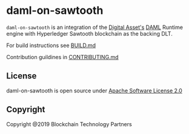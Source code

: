 # daml-on-sawtooth

`daml-on-sawtooth` is an integration of the [Digital Asset's](https://digitalasset.com/) [DAML](https://daml.com/) Runtime engine with Hyperledger Sawtooth blockchain as the backing DLT.

For build instructions see [BUILD.md](BUILD.md)

Contribution guildines in [CONTRIBUTING.md](CONTRIBUTING.md)

## License

daml-on-sawtooth is open source under [Apache Software License 2.0](https://www.apache.org/licenses/LICENSE-2.0)

## Copyright

Copyright @2019 Blockchain Technology Partners
